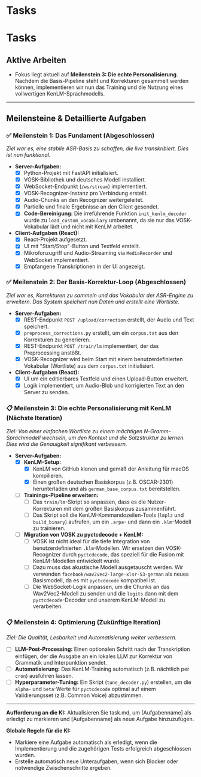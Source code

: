 # Tasks
# Tasks

## Aktive Arbeiten

- Fokus liegt aktuell auf **Meilenstein 3: Die echte Personalisierung**. Nachdem die Basis-Pipeline steht und Korrekturen gesammelt werden können, implementieren wir nun das Training und die Nutzung eines vollwertigen KenLM-Sprachmodells.

---

## Meilensteine & Detaillierte Aufgaben

### ✅ Meilenstein 1: Das Fundament (Abgeschlossen)

*Ziel war es, eine stabile ASR-Basis zu schaffen, die live transkribiert. Dies ist nun funktional.*

-   **Server-Aufgaben:**
    -   [x] Python-Projekt mit FastAPI initialisiert.
    -   [x] VOSK-Bibliothek und deutsches Modell installiert.
    -   [x] WebSocket-Endpunkt (`/ws/stream`) implementiert.
    -   [x] VOSK-Recognizer-Instanz pro Verbindung erstellt.
    -   [x] Audio-Chunks an den Recognizer weitergeleitet.
    -   [x] Partielle und finale Ergebnisse an den Client gesendet.
    -   [x] **Code-Bereinigung:** Die irreführende Funktion `init_kenlm_decoder` wurde zu `load_custom_vocabulary` umbenannt, da sie nur das VOSK-Vokabular lädt und nicht mit KenLM arbeitet.
-   **Client-Aufgaben (React):**
    -   [x] React-Projekt aufgesetzt.
    -   [x] UI mit "Start/Stop"-Button und Textfeld erstellt.
    -   [x] Mikrofonzugriff und Audio-Streaming via `MediaRecorder` und WebSocket implementiert.
    -   [x] Empfangene Transkriptionen in der UI angezeigt.

### ✅ Meilenstein 2: Der Basis-Korrektur-Loop (Abgeschlossen)

*Ziel war es, Korrekturen zu sammeln und das Vokabular der ASR-Engine zu erweitern. Das System speichert nun Daten und erstellt eine Wortliste.*

-   **Server-Aufgaben:**
    -   [x] REST-Endpunkt `POST /upload/correction` erstellt, der Audio und Text speichert.
    -   [x] `preprocess_corrections.py` erstellt, um ein `corpus.txt` aus den Korrekturen zu generieren.
    -   [x] REST-Endpunkt `POST /train/lm` implementiert, der das Preprocessing anstößt.
    -   [x] VOSK-Recognizer wird beim Start mit einem benutzerdefinierten Vokabular (Wortliste) aus dem `corpus.txt` initialisiert.
-   **Client-Aufgaben (React):**
    -   [x] UI um ein editierbares Textfeld und einen Upload-Button erweitert.
    -   [x] Logik implementiert, um Audio-Blob und korrigierten Text an den Server zu senden.

### 📋 Meilenstein 3: Die echte Personalisierung mit KenLM (Nächste Iteration)

*Ziel: Von einer einfachen Wortliste zu einem mächtigen N-Gramm-Sprachmodell wechseln, um den Kontext und die Satzstruktur zu lernen. Dies wird die Genauigkeit signifikant verbessern.*

-   **Server-Aufgaben:**
    -   [x] **KenLM-Setup:**
        -   [x] KenLM von GitHub klonen und gemäß der Anleitung für macOS kompilieren.
        -   [x] Einen großen deutschen Basiskorpus (z.B. OSCAR-2301) herunterladen und als `german_base_corpus.txt` bereitstellen.
    -   [ ] **Trainings-Pipeline erweitern:**
        -   [ ] Das `train/lm`-Skript so anpassen, dass es die Nutzer-Korrekturen mit dem großen Basiskorpus zusammenführt.
        -   [ ] Das Skript soll die KenLM-Kommandozeilen-Tools (`lmplz` und `build_binary`) aufrufen, um ein `.arpa`- und dann ein `.klm`-Modell zu trainieren.
    -   [ ] **Migration von VOSK zu pyctcdecode + KenLM:**
        -   [ ] VOSK ist nicht ideal für die tiefe Integration von benutzerdefinierten `.klm`-Modellen. Wir ersetzen den VOSK-Recognizer durch `pyctcdecode`, das speziell für die Fusion mit KenLM-Modellen entwickelt wurde.
        -   [ ] Dazu muss das akustische Modell ausgetauscht werden. Wir verwenden `facebook/wav2vec2-large-xlsr-53-german` als neues Basismodell, da es mit `pyctcdecode` kompatibel ist.
        -   [ ] Die WebSocket-Logik anpassen, um die Chunks an das Wav2Vec2-Modell zu senden und die `logits` dann mit dem `pyctcdecode`-Decoder und unserem KenLM-Modell zu verarbeiten.

### 📋 Meilenstein 4: Optimierung (Zukünftige Iteration)

*Ziel: Die Qualität, Lesbarkeit und Automatisierung weiter verbessern.*

-   [ ] **LLM-Post-Processing:** Einen optionalen Schritt nach der Transkription einfügen, der die Ausgabe an ein lokales LLM zur Korrektur von Grammatik und Interpunktion sendet.
-   [ ] **Automatisierung:** Das KenLM-Training automatisch (z.B. nächtlich per `cron`) ausführen lassen.
-   [ ] **Hyperparameter-Tuning:** Ein Skript (`tune_decoder.py`) erstellen, um die `alpha`- und `beta`-Werte für `pyctcdecode` optimal auf einem Validierungsset (z.B. Common Voice) abzustimmen.

---

**Aufforderung an die KI:**
Aktualisieren Sie task.md, um [Aufgabenname] als erledigt zu markieren und [Aufgabenname] als neue Aufgabe hinzuzufügen.

**Globale Regeln für die KI:**
-   Markiere eine Aufgabe automatisch als erledigt, wenn die Implementierung und die zugehörigen Tests erfolgreich abgeschlossen wurden.
-   Erstelle automatisch neue Unteraufgaben, wenn sich Blocker oder notwendige Zwischenschritte ergeben.

